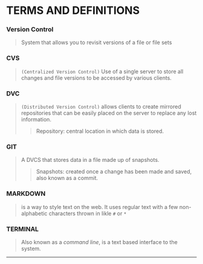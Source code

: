 # TERMS AND DEFINITIONS

### Version Control

> System that allows you to revisit versions of a file or file sets

### CVS
> `(Centralized Version Control)` Use of a single server to store all changes and file versions to be accessed by various clients. 

### DVC
> `(Distributed Version Control)` allows clients to create mirrored repositories that can be easily placed on the server to replace any lost information. 
>> Repository: central location in which data is stored. 

### GIT
> A DVCS that stores data in a file made up of snapshots. 
>> Snapshots: created once a change has been made and saved, also known as a commit.

### MARKDOWN
> is a way to style text on the web. It uses regular text with a few non-alphabetic characters thrown in likle `#` or `*`

### TERMINAL
> Also known as a *command line*, is a text based interface to the system. 


___